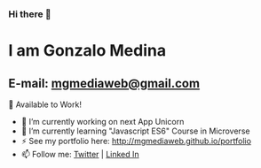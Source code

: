 ### Hi there 👋

# I am Gonzalo Medina
## E-mail: mgmediaweb@gmail.com

💼 Available to Work!

- 🔭 I’m currently working on next App Unicorn
- 🌱 I’m currently learning "Javascript ES6" Course in Microverse
- ⚡ See my portfolio here: http://mgmediaweb.github.io/portfolio
- 📫 Follow me: [Twitter](https://twitter.com/GonzoMedinaDev) | [Linked In](https://www.linkedin.com/in/gonzalo-medina-g/)
